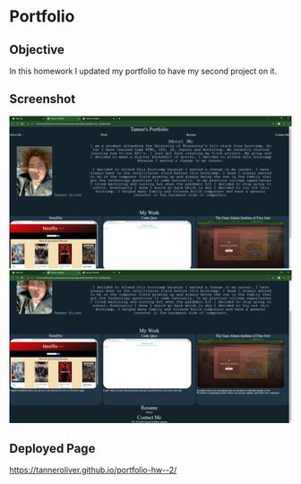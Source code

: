 # Portfolio

## Objective

In this homework I updated my portfolio to have my second project on it.

## Screenshot

![UpdatedPortfolio1](./assets/images/portfolio.png)
![UpdatedPortfolio2](./assets/images/portfolio2.png)

## Deployed Page

https://tanneroliver.github.io/portfolio-hw--2/
